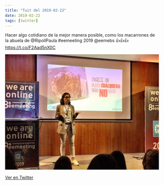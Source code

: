 ```yaml
---
title: "Tuit del 2019-02-22"
date: 2019-02-22
tags: [twitter]
---
```


Hacer algo cotidiano de la mejor manera posible, como los macarrones de la abuela de @RipollPaula #eemeeting 2019 @eemebs 👍👍👍 https://t.co/F2Aad5nX0C

![Imagen](/assets/images/1098996834264121344-D0BrycRWwAIToIq.jpg)

[Ver en Twitter](https://twitter.com/i/web/status/1098996834264121344)
